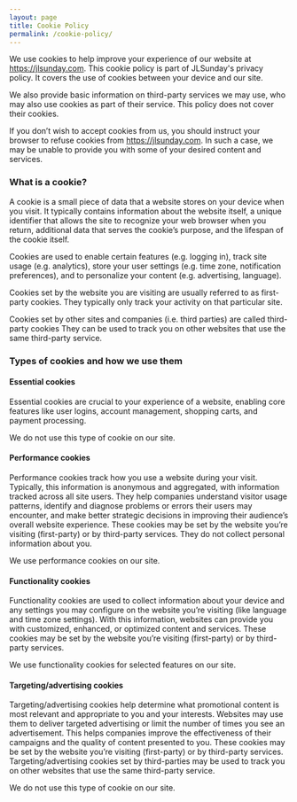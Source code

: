```yaml
---
layout: page
title: Cookie Policy
permalink: /cookie-policy/
---
```


<p>We use cookies to help improve your experience of our website at <a href="https://jlsunday.com">https://jlsunday.com</a>. This cookie policy is part of JLSunday&#39;s privacy policy. It covers the use of cookies between your device and our site. </p>
<p>We also provide basic information on third-party services we may use, who may also use cookies as part of their service. This policy does not cover their cookies. </p>
<p>If you don’t wish to accept cookies from us, you should instruct your browser to refuse cookies from <a href="https://jlsunday.com">https://jlsunday.com</a>. In such a case, we may be unable to provide you with some of your desired content and services. </p>
<h3>What is a cookie?</h3>
<p>A cookie is a small piece of data that a website stores on your device when you visit. It typically contains information about the website itself, a unique identifier that allows the site to recognize your web browser when you return, additional data that serves the cookie’s purpose, and the lifespan of the cookie itself. </p>
<p>Cookies are used to enable certain features (e.g. logging in), track site usage (e.g. analytics), store your user settings (e.g. time zone, notification preferences), and to personalize your content (e.g. advertising, language). </p>
<p>Cookies set by the website you are visiting are usually referred to as first-party cookies. They typically only track your activity on that particular site. </p>
<p>Cookies set by other sites and companies (i.e. third parties) are called third-party cookies They can be used to track you on other websites that use the same third-party service. </p>
<h3>Types of cookies and how we use them</h3>
<h4>Essential cookies</h4>
<p>Essential cookies are crucial to your experience of a website, enabling core features like user logins, account management, shopping carts, and payment processing. </p>
<p>We do not use this type of cookie on our site. </p>
<h4>Performance cookies</h4>
<p>Performance cookies track how you use a website during your visit. Typically, this information is anonymous and aggregated, with information tracked across all site users. They help companies understand visitor usage patterns, identify and diagnose problems or errors their users may encounter, and make better strategic decisions in improving their audience’s overall website experience. These cookies may be set by the website you’re visiting (first-party) or by third-party services. They do not collect personal information about you. </p>
<p>We use performance cookies on our site. </p>
<h4>Functionality cookies</h4>
<p>Functionality cookies are used to collect information about your device and any settings you may configure on the website you’re visiting (like language and time zone settings). With this information, websites can provide you with customized, enhanced, or optimized content and services. These cookies may be set by the website you’re visiting (first-party) or by third-party services. </p>
<p>We use functionality cookies for selected features on our site. </p>
<h4>Targeting/advertising cookies</h4>
<p>Targeting/advertising cookies help determine what promotional content is most relevant and appropriate to you and your interests. Websites may use them to deliver targeted advertising or limit the number of times you see an advertisement. This helps companies improve the effectiveness of their campaigns and the quality of content presented to you. These cookies may be set by the website you’re visiting (first-party) or by third-party services. Targeting/advertising cookies set by third-parties may be used to track you on other websites that use the same third-party service. </p>
<p>We do not use this type of cookie on our site. </p>
